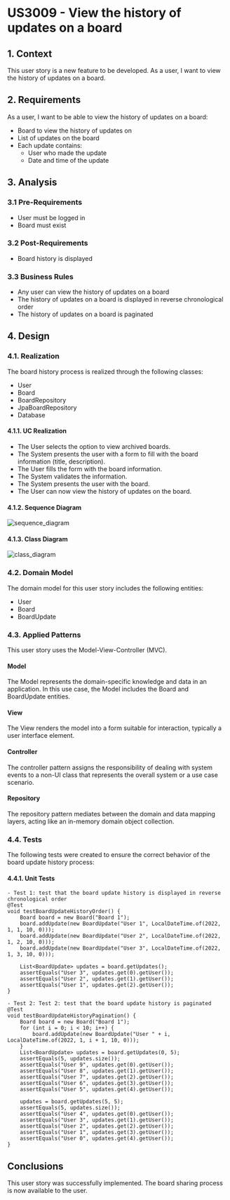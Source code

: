 # US3009 - View the history of updates on a board

## 1. Context

This user story is a new feature to be developed. As a user, I want to view the history of updates on a board.

## 2. Requirements

As a user, I want to be able to view the history of updates on a board:

- Board to view the history of updates on
- List of updates on the board
- Each update contains:
    - User who made the update
    - Date and time of the update

## 3. Analysis

### 3.1 Pre-Requirements

- User must be logged in
- Board must exist

### 3.2 Post-Requirements

- Board history is displayed

### 3.3 Business Rules

- Any user can view the history of updates on a board
- The history of updates on a board is displayed in reverse chronological order
- The history of updates on a board is paginated

## 4. Design

### 4.1. Realization

The board history process is realized through the following classes:

- User
- Board
- BoardRepository
- JpaBoardRepository
- Database

#### 4.1.1. UC Realization

- The User selects the option to view archived boards.
- The System presents the user with a form to fill with the board information (title, description).
- The User fills the form with the board information.
- The System validates the information.
- The System presents the user with the board.
- The User can now view the history of updates on the board.

#### 4.1.2. Sequence Diagram

![sequence_diagram](/Users/joaosilva/IdeaProjects/sem4pi-22-23-1/docs/Sprint_C/US3009/Sequence-Diagram.png)

#### 4.1.3. Class Diagram

![class_diagram](/Users/joaosilva/IdeaProjects/sem4pi-22-23-1/docs/Sprint_C/US3009/Class-Diagram.png)

### 4.2. Domain Model

The domain model for this user story includes the following entities:

- User
- Board
- BoardUpdate

### 4.3. Applied Patterns

This user story uses the Model-View-Controller (MVC).

#### Model

The Model represents the domain-specific knowledge and data in an application. In this use case, the Model includes the
Board and BoardUpdate entities.

#### View

The View renders the model into a form suitable for interaction, typically a user interface element.

#### Controller

The controller pattern assigns the responsibility of dealing with system events to a non-UI class that represents the
overall system or a use case scenario.

#### Repository

The repository pattern mediates between the domain and data mapping layers, acting like an in-memory domain object
collection.

### 4.4. Tests

The following tests were created to ensure the correct behavior of the board update history process:

#### 4.4.1. Unit Tests

    - Test 1: test that the board update history is displayed in reverse chronological order
    @Test
    void testBoardUpdateHistoryOrder() {
        Board board = new Board("Board 1");
        board.addUpdate(new BoardUpdate("User 1", LocalDateTime.of(2022, 1, 1, 10, 0)));
        board.addUpdate(new BoardUpdate("User 2", LocalDateTime.of(2022, 1, 2, 10, 0)));
        board.addUpdate(new BoardUpdate("User 3", LocalDateTime.of(2022, 1, 3, 10, 0)));

        List<BoardUpdate> updates = board.getUpdates();
        assertEquals("User 3", updates.get(0).getUser());
        assertEquals("User 2", updates.get(1).getUser());
        assertEquals("User 1", updates.get(2).getUser());
    }

    - Test 2: Test 2: test that the board update history is paginated
    @Test
    void testBoardUpdateHistoryPagination() {
        Board board = new Board("Board 1");
        for (int i = 0; i < 10; i++) {
            board.addUpdate(new BoardUpdate("User " + i, LocalDateTime.of(2022, 1, i + 1, 10, 0)));
        }
        List<BoardUpdate> updates = board.getUpdates(0, 5);
        assertEquals(5, updates.size());
        assertEquals("User 9", updates.get(0).getUser());
        assertEquals("User 8", updates.get(1).getUser());
        assertEquals("User 7", updates.get(2).getUser());
        assertEquals("User 6", updates.get(3).getUser());
        assertEquals("User 5", updates.get(4).getUser());

        updates = board.getUpdates(5, 5);
        assertEquals(5, updates.size());
        assertEquals("User 4", updates.get(0).getUser());
        assertEquals("User 3", updates.get(1).getUser());
        assertEquals("User 2", updates.get(2).getUser());
        assertEquals("User 1", updates.get(3).getUser());
        assertEquals("User 0", updates.get(4).getUser());
    }

## Conclusions

This user story was successfully implemented. The board sharing process is now available to the user.